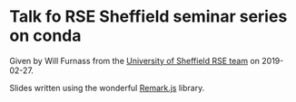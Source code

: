 # Talk fo RSE Sheffield seminar series on conda

Given by Will Furnass from 
the [University of Sheffield RSE team](https://rse.shef.ac.uk)
on 2019-02-27.

Slides written using the wonderful [Remark.js](https://remarkjs.com/) library.
